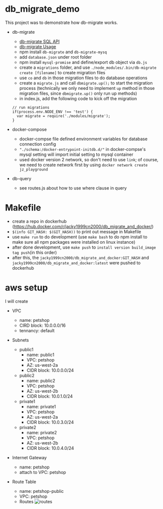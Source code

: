 # db_migrate_demo

This project was to demonstrate how db-migrate works.

* db-migrate
  * [db-migrate SQL API](https://db-migrate.readthedocs.io/en/latest/API/SQL/)
  * [db-migrate Usage](https://db-migrate.readthedocs.io/en/latest/Getting%20Started/usage/)
  * npm install `db-migrate` and `db-migrate-mysq`
  * add `database.json` under root folder
  * npm install `mysql-promise` and define/export db object via `db.js`
  * create a `migrations` folder, and use `./node_modules/.bin/db-migrate create [filename]` to create migration files
  * use `co` and `db` in those migration files to do database operations
  * create a `migrate.js` and call `dbmigrate.up();` to start the migration process (technically we only need to implement `up` method in those migration files, since `dbmigrate.up()` only run up methods)
  * in index.js, add the following code to kick off the migration
  ```
  // run migrations
  if(process.env.NODE_ENV !== 'test') {
  	var migrate = require('./modules/migrate');
  }
  ```

* docker-compose
  * docker-compse file defined environment variables for database connection config
  * `"./schema:/docker-entrypoint-initdb.d/"` in docker-compse's mysql setting will import initial setting to mysql container
  * used docker version 2 network, so don't need to use `link`; of course, we need to create network first by using `docker network create jz_playground`

* db-query
  * see routes.js about how to use where clause in query

# Makefile
  * create a repo in dockerhub (https://hub.docker.com/r/jacky1999cn2000/db_migrate_and_docker/)
  * `$(info GIT_HASH: $(GIT_HASH))` to print out message in Makefile
  * use `make run` to do development (use `make bash` to do npm install to make sure all npm packages were installed on linux instance)
  * after done development, use `make push` to `install version build_image tag push`(in this order)
  * after this, the `jacky1999cn2000/db_migrate_and_docker:GIT_HASH` and `jacky1999cn2000/db_migrate_and_docker:latest` were pushed to dockerhub

# aws setup

I will create

* VPC
  * name: petshop
  * CIRD block: 10.0.0.0/16
  * tennancy: default

* Subnets
  * public1
    * name: public1
    * VPC: petshop
    * AZ: us-west-2a
    * CIDR block: 10.0.0.0/24
  * public2
    * name: public2
    * VPC: petshop
    * AZ: us-west-2b
    * CIDR block: 10.0.1.0/24
  * private1
    * name: private1
    * VPC: petshop
    * AZ: us-west-2a
    * CIDR block: 10.0.3.0/24
  * private2
    * name: private2
    * VPC: petshop
    * AZ: us-west-2b
    * CIDR block: 10.0.4.0/24

* Internet Gateway
  * name: petshop
  * attach to VPC: petshop

* Route Table
  * name: petshop-public
  * VPC: petshop
  * Routes
    ![routes](/imgs/routes)
